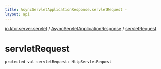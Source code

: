 ```yaml
---
title: AsyncServletApplicationResponse.servletRequest - 
layout: api
---
```


<div class='api-docs-breadcrumbs'><a href="../index.html">io.ktor.server.servlet</a> / <a href="index.html">AsyncServletApplicationResponse</a> / <a href="./servlet-request.html">servletRequest</a></div>

# servletRequest

<div class="signature"><code><span class="keyword">protected</span> <span class="keyword">val </span><span class="identifier">servletRequest</span><span class="symbol">: </span><span class="identifier">HttpServletRequest</span></code></div>
